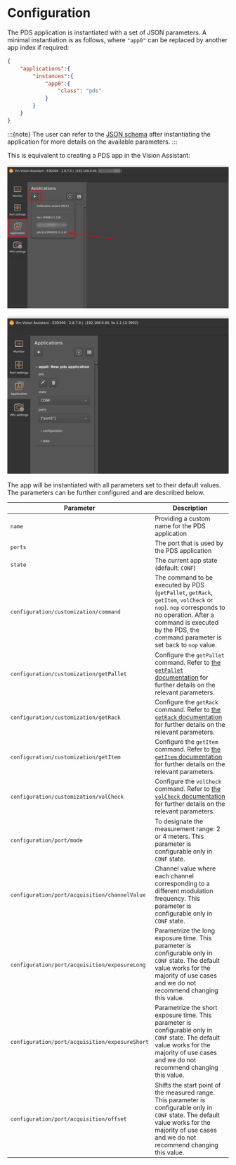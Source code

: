 # Configuration

The PDS application is instantiated with a set of JSON parameters. 
A minimal instantiation is as follows, where `"app0"` can be replaced by another app index if required:

```json
{
    "applications":{
        "instances":{
            "app0":{
                "class": "pds"
            }
        }
    }
}
```
:::{note}
The user can refer to the [JSON schema](../../Technology/configuration.md#json-schema) after instantiating the application for more details on the available parameters.
:::

This is equivalent to creating a PDS app in the Vision Assistant:

![Instantiating a PDS app in the Vision Assistant](resources/instantiate_app.png)

![Instantiated app with default settings](resources/default_app.png)

The app will be instantiated with all parameters set to their default values. 
The parameters can be further configured and are described below.


| Parameter                                      | Description                                                                                                                                                                                                              |
| ---------------------------------------------- | ------------------------------------------------------------------------------------------------------------------------------------------------------------------------------------------------------------------------ |
| `name`                                         | Providing a custom name for the PDS application                                                                                                                                                                          |
| `ports`                                        | The port that is used by the PDS application                                                                                                                                                                             |
| `state`                                        | The current app state (default: `CONF`)                                                                                                                                                                                  |
| `configuration/customization/command`          | The command to be executed by PDS (`getPallet`, `getRack`, `getItem`, `volCheck` or `nop`). `nop` corresponds to no operation. After a command is executed by the PDS, the command parameter is set back to `nop` value. |  |
| `configuration/customization/getPallet`        | Configure the `getPallet` command. Refer to [the `getPallet` documentation](../GetPallet/getPallet.md) for further details on the relevant parameters.                                                                   |
| `configuration/customization/getRack`          | Configure the `getRack` command. Refer to [the `getRack` documentation](../GetRack/getRack.md) for further details on the relevant parameters.                                                                           |
| `configuration/customization/getItem`          | Configure the `getItem` command. Refer to [the `getItem` documentation](../GetItem/getItem.md) for further details on the relevant parameters.                                                                           |
| `configuration/customization/volCheck`         | Configure the `volCheck` command. Refer to [the `volCheck` documentation](../VolCheck/volCheck.md) for further details on the relevant parameters.                                                                       |
| `configuration/port/mode`                      | To designate the measurement range: 2 or 4 meters. This parameter is configurable only in `CONF` state.                                                                                                                  |
| `configuration/port/acquisition/channelValue`  | Channel value where each channel corresponding to a different modulation frequency. This parameter is configurable only in `CONF` state.                                                                                 |
| `configuration/port/acquisition/exposureLong`  | Parametrize the long exposure time. This parameter is configurable only in `CONF` state. The default value works for the majority of use cases and we do not recommend changing this value.                              |
| `configuration/port/acquisition/exposureShort` | Parametrize the short exposure time. This parameter is configurable only in `CONF` state. The default value works for the majority of use cases and we do not recommend changing this value.                             |
| `configuration/port/acquisition/offset`        | Shifts the start point of the measured range. This parameter is configurable only in `CONF` state. The default value works for the majority of use cases and we do not recommend changing this value.                    |